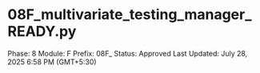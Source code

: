 # 08F_multivariate_testing_manager_READY.py

Phase: 8
Module: F
Prefix: 08F_
Status: Approved
Last Updated: July 28, 2025 6:58 PM (GMT+5:30)
